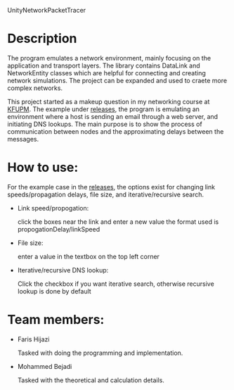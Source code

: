 UnityNetworkPacketTracer

# Description
The program emulates a network environment, mainly focusing on the application and transport layers.
The library contains DataLink and NetworkEntity classes which are helpful for connecting and creating network simulations.
The project can be expanded and used to craete more complex networks.

This project started as a makeup question in my networking course at [KFUPM](http://www.kfupm.edu.sa/Default.aspx).
The example under [releases](https://github.com/buzamahmooza/UnityNetworkPacketTracer/releases), the program is emulating an environment where a host is sending an email through a web server, and initiating DNS lookups.
The main purpose is to show the process of communication between nodes and the approximating delays between the messages.

# How to use:
For the example case in the [releases](https://github.com/buzamahmooza/UnityNetworkPacketTracer/releases), the options exist for changing link speeds/propagation delays, file size, and iterative/recursive search.
- Link speed/propogation:

  click the boxes near the link and enter a new value the format used is propogationDelay/linkSpeed
- File size:
  
  enter a value in the textbox on the top left corner
- Iterative/recursive DNS lookup:
  
  Click the checkbox if you want iterative search, otherwise recursive lookup is done by default



# Team members:
- Faris Hijazi

  Tasked with doing the programming and implementation.
- Mohammed Bejadi

  Tasked with the theoretical and calculation details.
